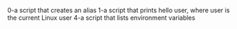 0-a script that creates an alias
1-a script that prints hello user, where user is the current Linux user
4-a script that lists environment variables
